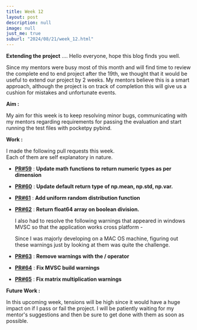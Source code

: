 ```yaml
---
title: Week 12
layout: post
description: null
image: null
just_me: true
suburl: "2024/08/21/week_12.html"
---
```

**Extending the project**
.... Hello everyone, hope this blog finds you well.

Since my mentors were busy most of this month and will find time to review the complete end to end project after the 19th, we thought that it would be useful to extend our project by 2 weeks.
My mentors believe this is a smart approach, although the project is on track of completion this will give us a cushion for mistakes and unfortunate events.

**Aim :** 

My aim for this week is to keep resolving minor bugs, communicating with my mentors regarding requirements for passing the evaluation and start running the test files with pocketpy pybind.

**Work :** 

I made the following pull requests this week. \
Each of them are self explanatory in nature.

- **[PR#59](https://github.com/pocketpy/gsoc-2024-dev/pull/59)** : **Update math functions to return numeric types as per dimension**
- **[PR#60](https://github.com/pocketpy/gsoc-2024-dev/pull/60)** : **Update default return type of np.mean, np.std, np.var.**
- **[PR#61](https://github.com/pocketpy/gsoc-2024-dev/pull/61)** : **Add uniform random distribution function**
- **[PR#62](https://github.com/pocketpy/gsoc-2024-dev/pull/62)** : **Return float64 array on boolean division.**

  I also had to resolve the following warnings that appeared in windows MVSC so that the application works cross platform -

  Since I was majorly developing on a MAC OS machine, figuring out these warnings just by looking at them was quite the challenge.
  
- **[PR#63](https://github.com/pocketpy/gsoc-2024-dev/pull/63)** : **Remove warnings with the / operator**
- **[PR#64](https://github.com/pocketpy/gsoc-2024-dev/pull/64)** : **Fix MVSC build warnings**
- **[PR#65](https://github.com/pocketpy/gsoc-2024-dev/pull/65)** : **Fix matrix multiplication warnings**

**Future Work :**

  In this upcoming week, tensions will be high since it would have a huge impact on if I pass or fail the project. I will be patiently waiting for my mentor's suggestions and then be sure to get done with them as soon as possible.
